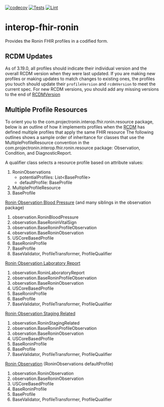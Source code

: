 [![codecov](https://codecov.io/gh/projectronin/interop-ehr/branch/master/graph/badge.svg?token=USQx2w2D36&flag=fhir-ronin)](https://app.codecov.io/gh/projectronin/interop-ehr/branch/master)
[![Tests](https://github.com/projectronin/interop-ehr/actions/workflows/fhir-ronin_test.yml/badge.svg)](https://github.com/projectronin/interop-ehr/actions/workflows/fhir-ronin_test.yml)
[![Lint](https://github.com/projectronin/interop-ehr/actions/workflows/lint.yml/badge.svg)](https://github.com/projectronin/interop-ehr/actions/workflows/lint.yml)

# interop-fhir-ronin

Provides the Ronin FHIR profiles in a codified form.

## RCDM Updates

As of 3.19.0, all profiles should indicate their individual version and the overall RCDM version when they were last
updated. If you are making new profiles or making updates to match changes to existing ones, the profiles you touch
should update their `profileVersion` and `rcdmVersion` to meet the current spec. For new RCDM versions, you should add
any missing versions to the end of [RCDMVersion](src/main/kotlin/com/projectronin/interop/fhir/ronin/RCDMVersion.kt)

## Multiple Profile Resources

To orient you to the com.projectronin.interop.fhir.ronin.resource package,
below is an outline of how it implements profiles when the
[RCDM](https://supreme-garbanzo-99254d0f.pages.github.io/ig/Ronin-Implementation-Guide-Home.html) 
has defined multiple profiles that apply the same FHIR resource
The following outlines shows a sample order of inheritance for classes
that use the MultipleProfileResource convention in the 
com.projectronin.interop.fhir.ronin.resource package:
Observation, Condition, and DiagnosticReport. 

A qualifier class selects a resource profile based on attribute values:

1. RoninObservations 
    - potentialProfiles: List<BaseProfile<Observation>>
    - defaultProfile: BaseProfile<Observation>
2. MultipleProfileResource<Observation>
3. BaseProfile<Observation>

[Ronin Observation Blood Pressure](https://supreme-garbanzo-99254d0f.pages.github.io/ig/Ronin-Implementation-Guide-Home-List-Profiles-Ronin-Observation-Blood-Pressure.html)
(and many siblings in the observation package)

1. observation.RoninBloodPressure
2. observation.BaseRoninVitalSign
3. observation.BaseRoninProfileObservation
4. observation.BaseRoninObservation
5. USCoreBasedProfile
6. BaseRoninProfile<Observation>
7. BaseProfile<Observation>
8. BaseValidator<Observation>, ProfileTransformer<Observation>, ProfileQualifier<Observation>

[Ronin Observation Laboratory Report](https://supreme-garbanzo-99254d0f.pages.github.io/ig/Ronin-Implementation-Guide-Home-List-Profiles-Ronin-Observation-Laboratory-Result.html)

1. observation.RoninLaboratoryReport
2. observation.BaseRoninProfileObservation
3. observation.BaseRoninObservation
4. USCoreBasedProfile
5. BaseRoninProfile<Observation>
6. BaseProfile<Observation>
7. BaseValidator<Observation>, ProfileTransformer<Observation>, ProfileQualifier<Observation>

[Ronin Observation Staging Related](https://supreme-garbanzo-99254d0f.pages.github.io/ig/Ronin-Implementation-Guide-Home-List-Profiles-Ronin-Observation-Staging-Related.html)

1. observation.RoninStagingRelated
2. observation.BaseRoninProfileObservation
3. observation.BaseRoninObservation
4. USCoreBasedProfile
5. BaseRoninProfile<Observation>
6. BaseProfile<Observation>
7. BaseValidator<Observation>, ProfileTransformer<Observation>, ProfileQualifier<Observation>

[Ronin Observation](https://supreme-garbanzo-99254d0f.pages.github.io/ig/Ronin-Implementation-Guide-Home-List-Profiles-Ronin-Observation-Staging-Related.html) (RoninObservations defaultProfile)

1. observation.RoninObservation
2. observation.BaseRoninObservation
3. USCoreBasedProfile
4. BaseRoninProfile<Observation>
5. BaseProfile<Observation>
6. BaseValidator<Observation>, ProfileTransformer<Observation>, ProfileQualifier<Observation>

